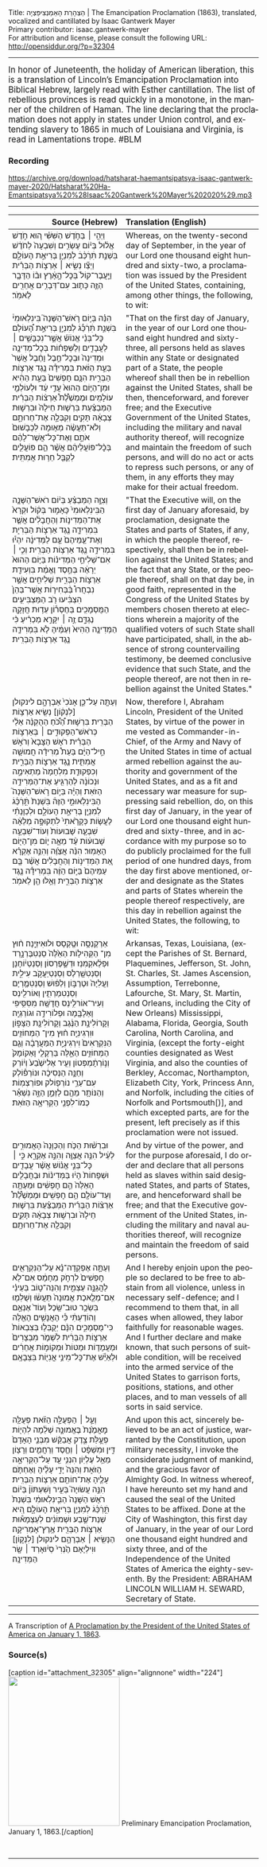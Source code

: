 <html>
<head></head>
<body>
Title: הַצְהָרַת הָאֵמַנְצִיפַּצְיָה | The Emancipation Proclamation (1863), translated, vocalized and cantillated by Isaac Gantwerk Mayer<br />
Primary contributor: isaac.gantwerk-mayer<br />
For attribution and license, please consult the following URL: <a href="http://opensiddur.org/?p=32304">http://opensiddur.org/?p=32304</a>
<p />
<hr />

<div class="english" lang="en" style="font-size: 1.2em;">
In honor of Juneteenth, the holiday of American liberation, this is a translation of Lincoln’s Emancipation Proclamation into Biblical Hebrew, largely read with Esther cantillation. The list of rebellious provinces is read quickly in a monotone, in the manner of the children of Haman. The line declaring that the proclamation does not apply in states under Union control, and extending slavery to 1865 in much of Louisiana and Virginia, is read in Lamentations trope. #BLM
</div>

<h3>Recording</h3>

https://archive.org/download/hatsharat-haemantsipatsya-isaac-gantwerk-mayer-2020/Hatsharat%20Ha-Emantsipatsya%20%28Isaac%20Gantwerk%20Mayer%202020%29.mp3

<hr />

<table style="margin-left: auto;margin-right: auto;" class="draggable">
<thead><tr><th id="x" style="text-align: right;">Source (Hebrew)</th><th style="text-align: left;">Translation (English)</th></tr></thead>
<tbody>
<tr><td style="vertical-align:top;">
<div class="liturgy" lang="he">
וַיְהִ֣י ׀ בַּחֹ֣דֶשׁ הַשִּׁשִּׁ֗י ה֚וּא חֹ֣דֶשׁ אֱל֔וּל בְּי֨וֹם עֶשְׂרִ֤ים וְשִׁבְעָה֙ לַחֹדֶ֔שׁ בִּשְׁנַ֣ת תִּׄרְׄכַּׄ֔בׄ לְמִנְיַ֖ן בְּרִיאַ֣ת הָעוֹלָ֑ם וַיְצַ֞ו נְשִׂ֣יא ׀ אַרְצ֣וֹת הַבְּרִ֗ית וַיַּ֤עֲבֶר־קוֹל֙ בְּכׇל־הָ֣אָ֔רֶץ וּב֨וֹ הַדָּבָ֧ר הַזֶּ֛ה כָּת֛וּב עִם־דְּבָרִ֥ים אֲחֵרִ֖ים לֵאמֹֽר׃
</span></div></td>
 
<td style="vertical-align:top;">
<div class="english" lang="en">
Whereas, on the twenty-second day of September, in the year of our Lord one thousand eight hundred and sixty-two, a proclamation was issued by the President of the United States, containing, among other things, the following, to wit:
</div></td></tr>


<tr><td style="vertical-align:top;">
<div class="liturgy" lang="he">
הִנֵּ֗ה בְּי֣וֹם רֹ֣אשׁ־הַשָּׁנָה֮ בִּינִלְאוּמִי֒ בִּשְׁנַ֣ת תִּׄרְׄכַּׄ֡גׄ לְמִנְיַ֣ן בְּרִיאַ֣ת הָ֠עוֹלָם כׇּל־בְּנֵ֨י אֱנוֹשׁ֜ אֲשֶׁ֣ר־נִכְבָּשִׁ֣ים ׀ לַעֲבָדִ֣ים וְלַשְּׁפָח֗וֹת בְּכׇל־מְדִינָ֤ה וּמְדִינָה֙ וּבְכׇל־חֶ֣בֶל וָחֶ֔בֶל אֲשֶׁר֙ בַּעֵ֣ת הַזֹּ֔את בִּמְרִידָ֕ה נֶ֖גֶד אַרְצ֣וֹת הַבְּרִ֑ית הִנָּ֤ם חׇפְשִׁים֙ בַּעֵ֣ת הַהִ֔יא וּמִן־הַיּ֤וֹם הַהוּא֙ עֲדֵ֣י עַ֔ד וּלְעוֹלְמֵ֖י עוֹלָמִֽים׃ וּמֶמְשֶׁ֩לֶת֩ אַרְצ֨וֹת הַבְּרִ֜ית הַמְּבַצַּ֗עַת בִּרְשׁ֤וּת חֵילָהּ֙ וּבִרְשׁ֣וּת צְבָאָ֔הּ תָּקִ֖ים וְקִבְּלָ֣ה אֶת־חֵרוּתָ֑ם וְלֹא־תַּעֲשֶׂ֨ה מְא֤וּמָה לִכְבָשׁוּם֙ אֹתָ֣ם וְאֶת־כׇּל־אֲשֶׁר־לָהֶ֔ם בְּכׇ֨ל־פּוֹעֲלֵיהֶ֔ם אֲשֶׁ֨ר הֵ֧ם פּוֹעֲלִ֛ים לְקַבֵּ֖ל חֵר֥וּת אֲמִתִּֽית׃
</span></div></td>
 
<td style="vertical-align:top;">
<div class="english" lang="en">
"That on the first day of January, in the year of our Lord one thousand eight hundred and sixty-three, all persons held as slaves within any State or designated part of a State, the people whereof shall then be in rebellion against the United States, shall be then, thenceforward, and forever free; and the Executive Government of the United States, including the military and naval authority thereof, will recognize and maintain the freedom of such persons, and will do no act or acts to repress such persons, or any of them, in any efforts they may make for their actual freedom.
</div></td></tr>


<tr><td style="vertical-align:top;">
<div class="liturgy" lang="he">
וְצִוָּ֣ה הַמְּבַצֵּ֗עַ בְּי֨וֹם רֹאשׁ־הַשָּׁנָ֤ה הַבִּינִלְאוּמִי֙ כָּאָמ֣וּר בְּק֔וֹל וּקְרָא֙ אֶת־הַמְּדִינ֣וֹת וְהַחֲבָלִ֔ים אֲשֶׁ֧ר בִּמְרִידָ֛ה נֶ֖גֶד אַרְצ֣וֹת הַבְּרִי֑ת וְאֶת־עַ֤מֵּיהֶם֙ עַ֣ם לַמְּדִינָ֔ה יִהְי֕וּ בִּמְרִידָ֥ה נֶ֖גֶד אַרְצ֥וֹת הַבְּרִֽית׃ וְכִ֣י ׀ אִם־שְׁלִיחֵ֣י הַמְּדִינ֗וֹת בַּיּ֤וֹם הַהוּא֙ יֵרָאֶ֔ה בְּחֶ֣סֶד וֶאֱמֶ֔ת בִּוְעִידַ֖ת אַרְצ֣וֹת הַבְּרִ֑ית שְׁלִיחִ֣ים אֲשֶׁ֣ר נִבְחֲרוּ֩ בַּ֨בְּחִיר֤וֹת אֲשֶׁר־בַּהֵן֙ הִצְבִּ֔יעוּ רֹ֖ב הַמַּצְבִּיעִ֥ים הַמֻּסְמָכִֽים׃ בְּחֶסְר֕וֹן עֵד֥וּת חֲזָקָ֖ה נֶגְדָּ֑ם זֶ֣ה ׀ יִקָּרֵ֣א מַכְרִ֗יעַ כִּ֨י הַמְּדִינָ֤ה הַהִיא֙ וְעַמֶּ֔יהָ לֹ֧א בִּמְרִידָ֛ה נֶ֖גֶד אַרְצ֥וֹת הַבְּרִֽית׃
</span></div></td>
 
<td style="vertical-align:top;">
<div class="english" lang="en">
"That the Executive will, on the first day of January aforesaid, by proclamation, designate the States and parts of States, if any, in which the people thereof, respectively, shall then be in rebellion against the United States; and the fact that any State, or the people thereof, shall on that day be, in good faith, represented in the Congress of the United States by members chosen thereto at elections wherein a majority of the qualified voters of such State shall have participated, shall, in the absence of strong countervailing testimony, be deemed conclusive evidence that such State, and the people thereof, are not then in rebellion against the United States."
</div></td></tr>


<tr><td style="vertical-align:top;">
<div class="liturgy" lang="he">
וְעַתָּ֖ה עַל־כֵּ֑ן אָנֹכִי֙ אַבְרָהָ֣ם לינקולן [לִנְק֔וֹן] נְשִׂ֖יא אַרְצ֥וֹת הַבְּרִֽית׃ בִּרְשׁ֣וּת הַ֠כֹּ֠חַ הַהֻקְנֵ֨ה אֵלַ֜י כְּרֹאשׁ־הַפְּקוּדִ֣ים ׀ בְּאַרְצ֣וֹת הַבְּרִ֗ית רֹא֤שׁ הַצָּבָא֙ וְרֹא֣שׁ חֵ֣יל־הַיָּ֔ם בַּעֵת֩ מְרִידָ֨ה חֲמוּשָׁ֧ה אֲמִתִּ֛ית נֶ֖גֶד אַרְצ֣וֹת הַבְּרִ֑ית וְכִפְקוּדַ֤ת מִלְחָמָה֙ מַתְאִימָ֣ה וּנְכוֹנָ֔ה לְהַרְגִּ֖יעַ אֶת־הַמְּרִידָ֥ה הַזֹּאֽת׃ וְהַיָּ֗ה בַּי֣וֹם רֹ֣אשׁ־הַשָּׁנָה֮ הַבִּינִלְאוּמִ֣י הַזֶּה֒ בִּשְׁנַת֙ תִּ֣ׄרְׄכַּׄ֔גׄ לְמִנְיַ֖ן בְּרִיאַ֣ת הָעוֹלָ֑ם וּלְכַוָּנָתִ֗י לַעֲשׂ֤וֹת כְּקָרָ֙אתִי֙ לִתְקוּפָ֣ה מְלֵאָ֔ה שִׁבְעָ֤ה שָׁבוּעוֹת֙ וְעוֹד־שִׁבְעָ֣ה שָׁבוּע֔וֹת עַ֨ד מֵאָ֧ה י֛וֹם מִן־הַיּ֖וֹם הָאָמֽוּר׃ הִנֵּ֨ה אֲצַוֶּ֝ה וְהִנֵּ֣ה אֶקְרָ֗א אֵ֚ת הַמְּדִינ֣וֹת וְהַחֲבָלִ֔ים אֲשֶׁ֨ר בָּ֤ם עַמֵּיהֶם֙ בַּיּ֣וֹם הַזֶּ֔ה בִּמְרִידָ֕ה נֶ֖גֶד אַרְצ֣וֹת הַבְּרִ֑ית וְאֵ֥לּוּ הֵ֖ן לֵאמֹֽר׃
</span></div></td>
 
<td style="vertical-align:top;">
<div class="english" lang="en">
Now, therefore I, Abraham Lincoln, President of the United States, by virtue of the power in me vested as Commander-in-Chief, of the Army and Navy of the United States in time of actual armed rebellion against the authority and government of the United States, and as a fit and necessary war measure for suppressing said rebellion, do, on this first day of January, in the year of our Lord one thousand eight hundred and sixty-three, and in accordance with my purpose so to do publicly proclaimed for the full period of one hundred days, from the day first above mentioned, order and designate as the States and parts of States wherein the people thereof respectively, are this day in rebellion against the United States, the following, to wit:
</div></td></tr>


<tr><td style="vertical-align:top;">
<div class="liturgy" lang="he">
אַרְקֶנְסָ֥ה וּטֶ֖קְסָס וּלוּאִיזְיָֽנָה׃ ח֨וּץ מִן־ הַקְּהִיל֤וֹת הַאֵ֙לֶּה֙ סֵנְטִבֶּרְנָ֣רְד וּפְלֶ֔אקְמִנְז וּדְשֶׁ֣פֶרְסוֹן וְסֵנְטְי֔וֹחָנָן וְסֵנְטִשָׁ֖רְלֶס וְסֵנְטְיַעֲקֹ֣ב עִילִ֑ית וַעֲלִיָּה֙ וּטֶרֶבּ֣וֹן וְלַפ֔וּשׁ וְסֵנְטִמֶ֧רְיָם וְסֵנְטִמַרְתִ֛ין וְאוֹרלִ֖ינְס וְעִיר־אוֹרלִ֥ינְס חֲדָשָֽׁה׃ מִסִּסִּ֥יפִּי וָאַלָבָּ֖מָה וּפְלוֹרִידָ֥ה וּגוֹרְגְיָֽה׃ וְקָרוֹלִינָ֣ת הַנֶּ֔גֶב וְקָרוֹלִינָ֖ת הַצָּפ֑וֹן וּוִרְגִינִיָֽה׃ ח֨וּץ מִין־ הַמְּחוֹזִ֤ים הַנִּקְרָאִים֙ וִירְגִינְיַ֣ת הַמַּעֲרָבָ֔ה וְגַ֖ם הַמְּחוֹזִ֣ים הַאֵ֑לֶּה בֵּרְקֶלִ֤י וָאַקוֹמָק֙ וְנ֣וֹרְתָ֔מְפְּטוֹן וְעִ֤יר אֶלִישֶׁ֙בַע֙ וְי֔וֹרְק וְחַנָּ֣ה הַנְּסִיכָ֔ה וּנוֹרְפ֕וֹלְק עִם־עַרֵ֥י נוֹרְפ֖וֹלק וּפוֹרְצְמֽוֹת׃ וְהַנּוֹתָ֥ר מֵהֶ֖ם לַזְּמַ֣ן הַזֶּ֑ה נִשְׁאַ֕ר כְּמוֹ־לִפְנֵ֖י הַקְּרִיאָ֥ה הַזֹּאֽת׃
</span></div></td>
 
<td style="vertical-align:top;">
<div class="english" lang="en">
Arkansas, Texas, Louisiana, (except the Parishes of St. Bernard, Plaquemines, Jefferson, St. John, St. Charles, St. James Ascension, Assumption, Terrebonne, Lafourche, St. Mary, St. Martin, and Orleans, including the City of New Orleans) Mississippi, Alabama, Florida, Georgia, South Carolina, North Carolina, and Virginia, (except the forty-eight counties designated as West Virginia, and also the counties of Berkley, Accomac, Northampton, Elizabeth City, York, Princess Ann, and Norfolk, including the cities of Norfolk and Portsmouth[)], and which excepted parts, are for the present, left precisely as if this proclamation were not issued.
</div></td></tr>


<tr><td style="vertical-align:top;">
<div class="liturgy" lang="he">
וּבִרְשׁ֨וּת הַכֹּ֤ח וְהַכַּוָּנָה֙ הָאֲמוּרִ֣ים לְעֵ֔יל הִנֵּ֥ה אֲצַוֶּ֖ה וְהִנֵּ֣ה אֶקְרָ֑א כִּ֣י ׀ כׇּל־בְּנֵ֣י אֱנ֗וֹשׁ אֲשֶׁ֨ר עֲבָדִ֤ים וּשְׁפָחוֹת֙ הָי֔וּ בַּמְּדִינ֨וֹת וּבַחֲבָלִ֤ים הָאֵלֶּה֙ הֵ֣ם חׇפְשִׁ֔ים וּמֵעַתָּ֥ה וְעַד־עוֹלָ֖ם הֵ֥ם חׇפְשִֽׁים׃ וּמֶמְשֶׁ֩לֶת֩ אַרְצ֨וֹת הַבְּרִ֜ית הַמְּבַצַּ֗עַת בִּרְשׁ֤וּת חֵילָהּ֙ וּבִרְשׁ֣וּת צְבָאָ֔הּ תָּקִ֥ים וְקִבְּלָ֖ה אֶת־חֵרוּתָֽם׃
</span></div></td>
 
<td style="vertical-align:top;">
<div class="english" lang="en">
And by virtue of the power, and for the purpose aforesaid, I do order and declare that all persons held as slaves within said designated States, and parts of States, are, and henceforward shall be free; and that the Executive government of the United States, including the military and naval authorities thereof, will recognize and maintain the freedom of said persons.
</div></td></tr>


<tr><td style="vertical-align:top;">
<div class="liturgy" lang="he">
וְעַתָּ֣ה אֶפְקְדָה־נָ֗א עַל־הַנִּקְרָאִ֤ים חׇפְשִׁים֙ לִרְחֹ֣ק מֵחָמָ֔ס אִם־לֹ֖א לַהֲגַנָּ֣ה עַצְמִ֑ית וְהִנֵּה־ט֣וֹב בְּעֵינַ֗י אִם־מְלֶ֤אכֶת אֱמוּנָה֙ תַּעֲשׂ֔וּ וְשֻׁלְּמ֖וּ בִּשְׂכַ֥ר טוּב־שֵֽׂכֶל׃ וְעוֹד֙ אֶנְאַ֣ם וְהוֹדַעְתִּ֔י כִּ֕י הָאֲנָשִׁ֥ים הָאֵ֖לֶּה כִּי־מֻסְמָכִ֑ים הִנָּ֨ם יְקֻבְּל֤וּ בְּצִבְאוֹת֙ אַרְצ֣וֹת הַבְּרִ֔ית לִשְׁמֹ֤ר מִבְצָרִים֙ וּמַעֲמָד֤וֹת וּמַטּוֹת֙ וּמְקוֹמ֣וֹת אֲחֵרִ֔ים וּלְאַיֵּ֕שׁ אֶת־כׇּל־מִינֵ֥י אֳנִיּ֖וֹת בִּצְבָאָֽם׃
</span></div></td>
 
<td style="vertical-align:top;">
<div class="english" lang="en">
And I hereby enjoin upon the people so declared to be free to abstain from all violence, unless in necessary self-defence; and I recommend to them that, in all cases when allowed, they labor faithfully for reasonable wages. And I further declare and make known, that such persons of suitable condition, will be received into the armed service of the United States to garrison forts, positions, stations, and other places, and to man vessels of all sorts in said service.
</div></td></tr>


<tr><td style="vertical-align:top;">
<div class="liturgy" lang="he">
וְעַ֣ל ׀ הַפְּעֻלָּ֣ה הַזֹּ֗את פְּעֻלָּ֤ה מׇאֳמֶ֙נֶת֙ בֶּאֱמוּנָ֣ה שְׁלֵ֔מָה לִהְי֖וֹת פְּעֻ֣לַּת צֶ֑דֶק אֲבַקֵּ֨שׁ מִבְּנֵ֤י הָאָדָם֙ דִּ֣ין וּמִשְׁפָּ֔ט ׀ וְחֶ֧סֶד וְרַחֲמִ֛ים וְרָצ֖וֹן מֵאֵ֥ל עֶלְיֽוֹן׃ הִנְנִ֥י עֵ֖ד עַל־הַקְּרִיאָ֣ה הַזֹּא֑ת וְהִנֵּה֙ יָדִ֣י עָלֶ֔יהָ וַאֶחְתֹּ֧ם עָלֶ֛יהָ אֶת־חוֹתַ֖ם אַרְצ֥וֹת הַבְּרִֽית׃ הִנֵּ֣ה עֲשׂוּיָה֮ בְּעִ֣יר וָשִׁעְתּוֹן֒ בַּי֨וֹם רֹא֤שׁ הַשָּׁנָה֙ הַבִּ֣ינִלְאוּמִ֔י בִּשְׁנַת֙ תִּ֣ׄרְׄכַּׄ֔גׄ לְמִנְיַ֖ן בְּרִיאַ֣ת הָעוֹלָ֑ם הִ֚יא שְׁנַת־שֶׁ֣בַע וּשְׁמוֹנִ֔ים לְעַצְמָא֕וּת אַרְצ֥וֹת הַבְּרִ֖ית אֶ֥רֶץ־אָמֵרִיקָֽה׃ הַנָּשִׂ֖יא ׀ אַבְרָהָ֣ם לינקולן [לִנְק֑וֹן] וּוִילְיָא֤ם הֶ֙נְרִי֙ סְי֔וּאָרְד ׀ שָׂ֖ר הַמְּדִינָֽה׃
</span></div></td>
 
<td style="vertical-align:top;">
<div class="english" lang="en">
And upon this act, sincerely believed to be an act of justice, warranted by the Constitution, upon military necessity, I invoke the considerate judgment of mankind, and the gracious favor of Almighty God.  In witness whereof, I have hereunto set my hand and caused the seal of the United States to be affixed.  Done at the City of Washington, this first day of January, in the year of our Lord one thousand eight hundred and sixty three, and of the Independence of the United States of America the eighty-seventh.  By the President: ABRAHAM LINCOLN WILLIAM H. SEWARD, Secretary of State.
</div></td></tr>
</tbody></table>

<hr />

A Transcription of <a href="https://www.archives.gov/exhibits/featured-documents/emancipation-proclamation/transcript.html">A Proclamation by the President of the United States of America on January 1, 1863</a>.

<h3>Source(s)</h3>

[caption id="attachment_32305" align="alignnone" width="224"]<a href="https://opensiddur.org/wp-content/uploads/2020/06/preliminary-emancipation-proclamation-1024.jpg" rel="lightbox"><img src="https://opensiddur.org/wp-content/uploads/2020/06/preliminary-emancipation-proclamation-1024-224x300.jpg" alt="" width="224" height="300" class="size-medium wp-image-32305" /></a> Preliminary Emancipation Proclamation, January 1, 1863.[/caption]

&nbsp;

<hr />

&nbsp;
</body>
</html>